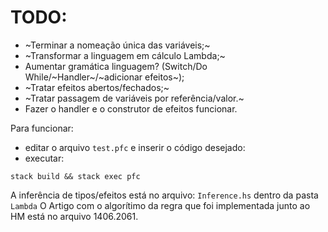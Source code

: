 # TODO:

- ~Terminar a nomeação única das variáveis;~
- ~Transformar a linguagem em cálculo Lambda;~
- Aumentar gramática linguagem? (Switch/Do While/~Handler~/~adicionar efeitos~);
- ~Tratar efeitos abertos/fechados;~ 
- ~Tratar passagem de variáveis por referência/valor.~
- Fazer o handler e o construtor de efeitos funcionar. 

Para funcionar: 
- editar o arquivo `test.pfc` e inserir o código desejado:
- executar: 

```
stack build && stack exec pfc
```

A inferência de tipos/efeitos está no arquivo: 
`Inference.hs` dentro da pasta `Lambda` 
O Artigo com o algorítimo da regra que foi implementada junto ao HM está no arquivo 1406.2061.

